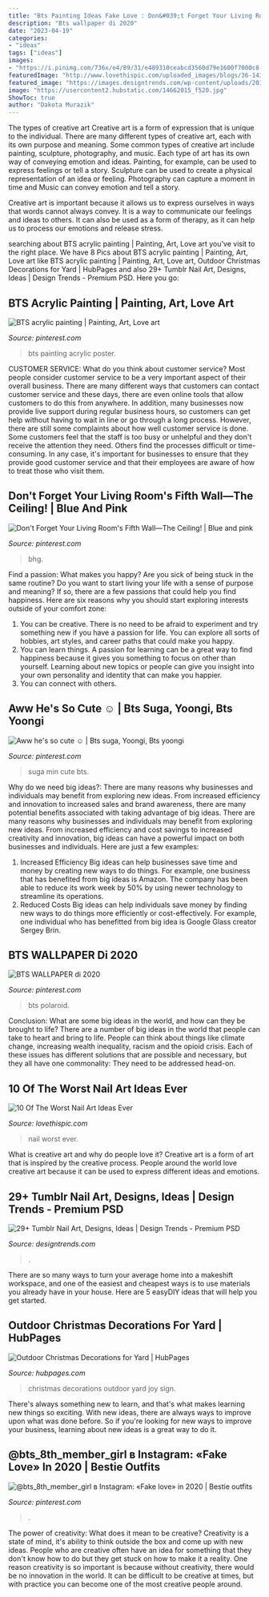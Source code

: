 ```yaml
---
title: "Bts Painting Ideas Fake Love : Don&#039;t Forget Your Living Room&#039;s Fifth Wall—the Ceiling!"
description: "Bts wallpaper di 2020"
date: "2023-04-19"
categories:
- "ideas"
tags: ["ideas"]
images:
- "https://i.pinimg.com/736x/e4/89/31/e489310ceabcd3560d79e1600f7000c8--min-suga-cloud.jpg"
featuredImage: "http://www.lovethispic.com/uploaded_images/blogs/36-1430773837-8-2.jpg"
featured_image: "https://images.designtrends.com/wp-content/uploads/2016/03/25091147/Cute-Tumblr-Nail-Designs.jpg"
image: "https://usercontent2.hubstatic.com/14662015_f520.jpg"
ShowToc: true
author: "Dakota Murazik"
---
```



The types of creative art
Creative art is a form of expression that is unique to the individual. There are many different types of creative art, each with its own purpose and meaning.
Some common types of creative art include painting, sculpture, photography, and music. Each type of art has its own way of conveying emotion and ideas. Painting, for example, can be used to express feelings or tell a story. Sculpture can be used to create a physical representation of an idea or feeling. Photography can capture a moment in time and Music can convey emotion and tell a story.

Creative art is important because it allows us to express ourselves in ways that words cannot always convey. It is a way to communicate our feelings and ideas to others. It can also be used as a form of therapy, as it can help us to process our emotions and release stress.

	

		
searching about BTS acrylic painting | Painting, Art, Love art you've visit to the right place. We have 8 Pics about BTS acrylic painting | Painting, Art, Love art like BTS acrylic painting | Painting, Art, Love art, Outdoor Christmas Decorations for Yard | HubPages and also 29+ Tumblr Nail Art, Designs, Ideas | Design Trends - Premium PSD. Here you go:
		
    
## BTS Acrylic Painting | Painting, Art, Love Art

<img loading=lazy src="https://i.pinimg.com/736x/df/f0/4c/dff04cf9e27dd4f362de132cb8a53162.jpg" onerror="this.onerror=null;this.src='https://tse2.mm.bing.net/th?id=OIP.rBSEXFA4A7mpdr7aoCQ0-gHaLC&amp;pid=15.1';" alt="BTS acrylic painting | Painting, Art, Love art">

_Source: pinterest.com_

>bts painting acrylic poster. 

	

CUSTOMER SERVICE: What do you think about customer service?
Most people consider customer service to be a very important aspect of their overall business. There are many different ways that customers can contact customer service and these days, there are even online tools that allow customers to do this from anywhere. In addition, many businesses now provide live support during regular business hours, so customers can get help without having to wait in line or go through a long process.
However, there are still some complaints about how well customer service is done. Some customers feel that the staff is too busy or unhelpful and they don't receive the attention they need. Others find the processes difficult or time-consuming. In any case, it's important for businesses to ensure that they provide good customer service and that their employees are aware of how to treat those who visit them.

    
## Don&#039;t Forget Your Living Room&#039;s Fifth Wall—The Ceiling! | Blue And Pink

<img loading=lazy src="https://i.pinimg.com/originals/0a/d5/72/0ad572acde94113eb5333598e781719e.png" onerror="this.onerror=null;this.src='https://tse3.mm.bing.net/th?id=OIP.5U5h1ht5ndoQFcCP86BhiQHaJ3&amp;pid=15.1';" alt="Don&#039;t Forget Your Living Room&#039;s Fifth Wall—The Ceiling! | Blue and pink">

_Source: pinterest.com_

>bhg. 

	

Find a passion: What makes you happy?
Are you sick of being stuck in the same routine? Do you want to start living your life with a sense of purpose and meaning? If so, there are a few passions that could help you find happiness. Here are six reasons why you should start exploring interests outside of your comfort zone: 
1. You can be creative. There is no need to be afraid to experiment and try something new if you have a passion for life. You can explore all sorts of hobbies, art styles, and career paths that could make you happy. 
2. You can learn things. A passion for learning can be a great way to find happiness because it gives you something to focus on other than yourself. Learning about new topics or people can give you insight into your own personality and identity that can make you happier. 
3. You can connect with others.

    
## Aww He&#039;s So Cute ️☺️ | Bts Suga, Yoongi, Bts Yoongi

<img loading=lazy src="https://i.pinimg.com/736x/e4/89/31/e489310ceabcd3560d79e1600f7000c8--min-suga-cloud.jpg" onerror="this.onerror=null;this.src='https://tse3.mm.bing.net/th?id=OIP.IUj8Qmbi7zx3zlb9opJZDwHaLH&amp;pid=15.1';" alt="Aww he&#039;s so cute ️☺️ | Bts suga, Yoongi, Bts yoongi">

_Source: pinterest.com_

>suga min cute bts. 

	

Why do we need big ideas?: There are many reasons why businesses and individuals may benefit from exploring new ideas. From increased efficiency and innovation to increased sales and brand awareness, there are many potential benefits associated with taking advantage of big ideas.
There are many reasons why businesses and individuals may benefit from exploring new ideas. From increased efficiency and cost savings to increased creativity and innovation, big ideas can have a powerful impact on both businesses and individuals. Here are just a few examples:
1. Increased Efficiency
Big ideas can help businesses save time and money by creating new ways to do things. For example, one business that has benefited from big ideas is Amazon. The company has been able to reduce its work week by 50% by using newer technology to streamline its operations.
2. Reduced Costs
Big ideas can help individuals save money by finding new ways to do things more efficiently or cost-effectively. For example, one individual who has benefitted from big idea is Google Glass creator Sergey Brin.

    
## BTS WALLPAPER Di 2020

<img loading=lazy src="https://i.pinimg.com/originals/4b/86/e1/4b86e1425dc061ecf5a7d30d09967e23.jpg" onerror="this.onerror=null;this.src='https://tse3.mm.bing.net/th?id=OIP.9qMQHe6ZNUrnJ_rqgcCGxgHaNK&amp;pid=15.1';" alt="BTS WALLPAPER di 2020">

_Source: pinterest.com_

>bts polaroid. 

	

Conclusion: What are some big ideas in the world, and how can they be brought to life?
There are a number of big ideas in the world that people can take to heart and bring to life. People can think about things like climate change, increasing wealth inequality, racism and the opioid crisis. Each of these issues has different solutions that are possible and necessary, but they all have one commonality: They need to be addressed head-on.

    
## 10 Of The Worst Nail Art Ideas Ever

<img loading=lazy src="http://www.lovethispic.com/uploaded_images/blogs/36-1430773837-8-2.jpg" onerror="this.onerror=null;this.src='https://tse3.mm.bing.net/th?id=OIP.I5_qwfN7A-2Bdy83LrjpXAHaGi&amp;pid=15.1';" alt="10 Of The Worst Nail Art Ideas Ever">

_Source: lovethispic.com_

>nail worst ever. 

	

What is creative art and why do people love it?
Creative art is a form of art that is inspired by the creative process. People around the world love creative art because it can be used to express different ideas and emotions.

    
## 29+ Tumblr Nail Art, Designs, Ideas | Design Trends - Premium PSD

<img loading=lazy src="https://images.designtrends.com/wp-content/uploads/2016/03/25091147/Cute-Tumblr-Nail-Designs.jpg" onerror="this.onerror=null;this.src='https://tse2.mm.bing.net/th?id=OIP.2ro_WR4FppjhlINQ71cRTQHaHa&amp;pid=15.1';" alt="29+ Tumblr Nail Art, Designs, Ideas | Design Trends - Premium PSD">

_Source: designtrends.com_

>. 

	

There are so many ways to turn your average home into a makeshift workspace, and one of the easiest and cheapest ways is to use materials you already have in your house. Here are 5 easyDIY ideas that will help you get started.

    
## Outdoor Christmas Decorations For Yard | HubPages

<img loading=lazy src="https://usercontent2.hubstatic.com/14662015_f520.jpg" onerror="this.onerror=null;this.src='https://tse4.mm.bing.net/th?id=OIP.tBDPQHiF697NXAFQLWPangHaJQ&amp;pid=15.1';" alt="Outdoor Christmas Decorations for Yard | HubPages">

_Source: hubpages.com_

>christmas decorations outdoor yard joy sign. 

	

There's always something new to learn, and that's what makes learning new things so exciting. With new ideas, there are always ways to improve upon what was done before. So if you're looking for new ways to improve your business, learning about new ideas is a great way to do it.

    
## @bts_8th_member_girl в Instagram: «Fake Love» In 2020 | Bestie Outfits

<img loading=lazy src="https://i.pinimg.com/736x/89/8c/10/898c10c4c1705681559d6c1113eb41d3.jpg" onerror="this.onerror=null;this.src='https://tse1.mm.bing.net/th?id=OIP.l2vFqtPv4B_18FTdgX1sPgHaHa&amp;pid=15.1';" alt="@bts_8th_member_girl в Instagram: «Fake love» in 2020 | Bestie outfits">

_Source: pinterest.com_

>. 

	

The power of creativity: What does it mean to be creative?
Creativity is a state of mind, it's ability to think outside the box and come up with new ideas. People who are creative often have an idea for something that they don't know how to do but they get stuck on how to make it a reality. One reason creativity is so important is because without creativity, there would be no innovation in the world. It can be difficult to be creative at times, but with practice you can become one of the most creative people around.


